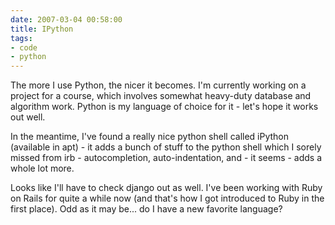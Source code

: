 ```yaml
---
date: 2007-03-04 00:58:00
title: IPython
tags:
- code
- python
---
```


The more I use Python, the nicer it becomes. I'm currently working on a project
for a course, which involves somewhat heavy-duty database and algorithm work.
Python is my language of choice for it - let's hope it works out well.

In the meantime, I've found a really nice python shell called iPython
(available in apt) - it adds a bunch of stuff to the python shell which I
sorely missed from irb - autocompletion, auto-indentation, and - it seems -
adds a whole lot more.

Looks like I'll have to check django out as well. I've been working with Ruby
on Rails for quite a while now (and that's how I got introduced to Ruby in the
first place). Odd as it may be... do I have a new favorite language?
